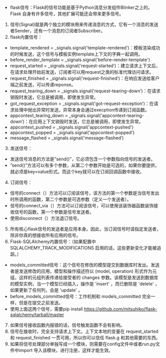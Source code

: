 * flask信号：Flask的信号功能是基于Python消息分发组件Blinker之上的。Flask 自身有许多信号，其他扩展可能还会带来更多信号。
1. 信号(Signal)就是两个独立的模块用来传递消息的方式，它有一个消息的发送者Sender，还有一个消息的订阅者Subscriber。
2. flask内置信号：
* template_rendered = _signals.signal('template-rendered’)：模板渲染成功的时候发送，这个信号与模板实例template上下文的字典一起调用。
* before_render_template = _signals.signal('before-render-template')
* request_started = _signals.signal('request-started’)：建立请求上下文后，在请求处理开始前发送，订阅者可以用request之类的标准代理访问请求。
* request_finished = _signals.signal('request-finished’)：在响应发送给客户端之前发送，可以传递reponse。
* request_tearing_down = _signals.signal('request-tearing-down’)：在请求销毁时发送，它总是被调用，即使发生异常。
* got_request_exception = _signals.signal('got-request-exception’)：在请求处理中抛出异常时发送，异常本身会通过execption传递到订阅函数。
* appcontext_tearing_down = _signals.signal('appcontext-tearing-down’)：在应用上下文销毁时发送，它总是被调用，即使发生异常。
* appcontext_pushed = _signals.signal('appcontext-pushed')
* appcontext_popped = _signals.signal('appcontext-popped')
* message_flashed = _signals.signal('message-flashed’)
3. 发送信号：
* 发送信号消息的方法是”send()”，它必须包含一个参数指向信号的发送者。
* ”send()”方法可以有多个参数，从第二个参数开始是可选的，如果你要提供，就必须是key=value形式。而这个key就可以在订阅回调函数中接收。
4. 订阅信号：
* 信号的connect（）方法可以订阅该信号，该方法的第一个参数是当信号发出时所调用的函数，第二个参数是可选参数（定义一个发送者）。
* 信号的connect_via（）方法可以订阅该信号，可以使用该装饰器函数装饰接收信号的函数，第一个参数是信号发送者。
* 使用disconnect（）方法退订信号。
5. 所有核心flask信号的发送者是应用本身。因此，当订阅信号时请指定发送者，除非你真的想接收所有应用的信号。
6. Flask-SQLAlchemy内置信号：（如果配置中 SQLALCHEMY_TRACK_MODIFICATIONS 启用的话，这些更新变化才能被追踪。）
* models_committed信号：这个信号在修改的模型提交到数据库时发出。发送者是发送修改的应用，模型和操作描述符以 (model, operation) 形式作为元组，这样的元组列表传递给接受者的 changes 参数。该模型是发送到数据库的模型实例，当一个模型已经插入，操作是 'insert' ，而已删除是 'delete' ，如果更新了任何列，会是 'update' 。
* before_models_committed信号：工作机制和 models_committed 完全一样，但是在提交之前发送。
* 使用上面这两个信号，需要pip install https://github.com/mitsuhiko/flask-sqlalchemy/tarball/master
7. 如果信号接收函数内报错的话，信号触发函数不会有影响。
8. 信号在接收时，完全支持请求上下文。上下文本地的变量在 request_started 和 request_finished 一贯可用，所以你可以信任 flask.g 和其他需要的东西。
9. 如果将信号处理部分单独写成一个模块，则需要在config文件中或者run.py文件中import 导入该模块，进行注册，这样才能生效。

